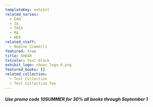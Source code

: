 ```yaml
---
templateKey: exhibit
related_series:
  - EAH
  - JA
  - TASS
  - RA
  - WEA
related_staff:
  - Nadine Zimmerli
featured: true
title: SHEAR
txtcolor: text-black
exhibit_logo: shear_logo_0.png
featured_books: []
related_collection:
  - Test Collection
  - Test Collection Two
---
```

##### Use promo code 10SUMMER for 30% all books through September 1